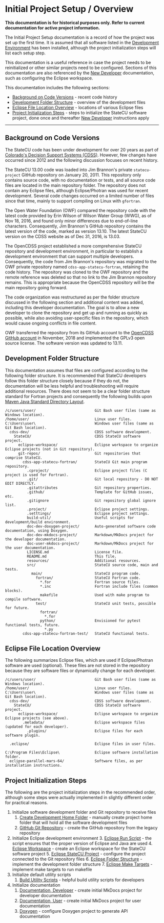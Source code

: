 # Initial Project Setup / Overview

**This documentation is for historical purposes only.  Refer to current documentation for active project information.**

The Initial Project Setup documentation is a record of how the project was set up the first time.
It is assumed that all software listed in the [Development Environment](../dev-env/overview.md) has been installed,
although the project initialization steps will list each setup step.

This documentation is a useful reference in case the project needs to be reinitialized or other similar projects need to be configured.
Sections of this documentation are also referenced by the [New Developer](../dev-new/overview.md) documentation,
such as configuring the Eclipse workspace.

This documentation includes the following sections:

* [Background on Code Versions](#background-on-code-versions) - recent code history
* [Development Folder Structure](#development-folder-structure) - overview of the development files
* [Eclipse File Location Overview](#eclipse-file-location-overview) - locations of various Eclipse files
* [Project Initialization Steps](#project-initialization-steps) - steps to initialize the StateCU software project,
done once and thereafter [New Developer](../dev-new/overview.md) instructions apply

--------------------

## Background on Code Versions

The StateCU code has been under development for over 20 years as part of
[Colorado's Decision Support Systems (CDSS)](https://www.colorado.gov/cdss).
However, few changes have occurred since 2012 and the following discussion focuses on recent history.

The StateCU 13.00 code was loaded into Jim Brannon's private `statecu-project` GitHub repository on January 20, 2011.
This repository only contains source code, with no documentation or tests, and all source code files are
located in the main repository folder.
The repository does not contain any Eclipse files, although Eclipse/Photran was used for recent development.
Several code changes occurred on a limited number of files since that time,
mainly to support compiling on Linux with `gfortran`.

The Open Water Foundation (OWF) compared the repository code with the latest code provided by Erin Wilson of Wilson Water Group (WWG),
as of Nov 18, 2016, and found only minor differences due to end-of-line characters.
Consequently, Jim Brannon's GitHub repository contains the latest version of the code, marked as version 13.10.
The latest StateCU version on the CDSS website as of Dec 31, 2016, is 13.03.

The OpenCDSS project established a more comprehensive StateCU repository and development environment,
in particular to establish a development environment that can support multiple developers.
Consequently, the code from Jim Brannon's repository was migrated to the OWF private repository named `cdss-app-statecu-fortran`,
retaining the code history. The repository was cloned to the OWF repository and the remote reference was deleted so that no
link to the Jim Brannon repository remains.
This is appropriate because the OpenCDSS repository will be the main repository going forward.

The code organization was restructured as per the folder structure discussed in the
following section and additional content was added, including this developer documentation.
The goal is to allow a new developer to clone the repository and get up and running as quickly as possible,
while also avoiding user-specific files in the repository, which would cause ongoing conflicts in file content.

OWF transferred the repository from its GitHub account to the
[OpenCDSS GitHub account](https://github.com/OpenCDSS/cdss-app-statecu-fortran)
in November, 2018 and implemented the GPLv3 open source license.
The software version was updated to 13.11.

## Development Folder Structure

This documentation assumes that files are configured according to the following folder structure.
It is recommended that StateCU developers follow this folder structure closely because if they do not,
the documentation will be less helpful and troubleshooting will require additional resources.
There does not seem to be a clear folder structure standard for Fortran projects and consequently the following
builds upon [Maven Java Standard Directory Layout](https://maven.apache.org/guides/introduction/introduction-to-the-standard-directory-layout.html).

```text
/c/users/user/                           Git Bash user files (same as Windows location).
/home/user/                              Linux user files.
C:\Users\user\                           Windows user files (same as Git Bash location).
  cdss-dev/                              CDSS software development.
    StateCU/                             CDSS StateCU software project.
      eclipse-workspace/                 Eclipse workspace to organize Eclipse projects (not in Git repository).
      git-repos/                         Git repositories that comprise StateCU.
        cdss-app-statecu-fortran/        StateCU Git main program repository.
          .cproject/                     Eclipse project files (C project is used for Fortran).
          .git/                          Git local repository - DO NOT EDIT DIRECTLY.
          .gitattributes                 Git repository properties.
          .github/                       Template for GitHub issues, etc.
          .gitignore                     Git repository global ignore list.
          .project/                      Eclipse project settings.
          .setttings/                    Eclipse project settings.
          build-util/                    Useful scripts for development/build environment.
          doc-dev-doxygen-project/       Auto-generated software code documentation, using Doxygen.
          doc-dev-mkdocs-project/        Markdown/MkDocs project for the developer documentation.
          doc-user-mkdocs-project/       Markdown/MkDocs project for the user documentation.
          LICENSE.md                     License file.
          README.md                      This file.
          resources/                     Additional resources.
          src/                           StateCU source code, main and tests.
            main/                        StateCU program code.
              fortran/                   StateCU Fortran code.
                *.for                    Fortran source files.
                *.inc                    Fortran include files (common blocks).
                makefile                 Used with make program to compile software.
              test/                      StateCU unit tests, possible for future.
                fortran/
                  *.for
                python/                  Envisioned for pytest functional tests, future.
                  *.py
        cdss-app-statecu-fortran-test/   StateCU functional tests.
```

## Eclipse File Location Overview

The following summarizes Eclipse files, which are used if Eclipse/Photran software are used (optional).
These files are not stored in the repository because they are software files or
dynamically change for each developer.

```
/c/users/user/                           Git Bash user files (same as Windows location).
/home/user/                              Linux user files.
C:\Users\user\                           Windows user files (same as Git Bash location).
  cdss-dev/                              CDSS software development.
    StateCU/                             CDSS StateCU software project.
      eclipse-workspace/                 Eclipse workspace to organize Eclipse projects (see above).
        .metadata/                       Eclipse workspace files (updated for each developer).
          .plugins/                      Eclipse files for each software plugin.

  .eclipse/                              Eclipse files in user files.

C:\Program Files\Eclipse\                Eclipse software installation folder.
  eclipse-parallel-mars-64/              Software files, as per installation instructions.
```

## Project Initialization Steps

The following are the project initialization steps in the recommended order,
although some steps were actually implemented in slightly different order for practical reasons.

1. Initialize software development folder and Git repository to receive files
	1. [Create Development Home Folder](home-folder.md) - manually create project home folder that will hold all the software development files
	2. [GitHub Git Repository](github.md) - create the GitHub repository from the legacy repository
2. Initialize Eclipse development environment
	3. [Eclipse Run Script](eclipse-run-script.md) - the script ensures that the proper version of Eclipse and Java are used
	4. [Eclipse Workspace](eclipse-workspace.md) - create an Eclipse workspace for the StateCU software project
	5. [Eclipse StateCU Project](eclipse-statecu-project.md) - configure the project connected to the Git repository files
	6. [Eclipse Folder Structure](eclipse-folder-structure.md) - implement the development folder structure
	7. [Eclipse Make Targets](eclipse-make-targets.md) - implement make targets to run makefile
3. Initialize default utility scripts
	1. [Build Utility Scripts](build-util.md) - helpful build utility scripts for developers 
4. Initialize documentation
	1. [Documentation, Developer](doc-dev.md) - create initial MkDocs project for developer documentation
	2. [Documentation, User](doc-user.md) - create initial MkDocs project for user documentation
	3. [Doxygen](doc-doxygen.md) - configure Doxygen project to generate API documentation
